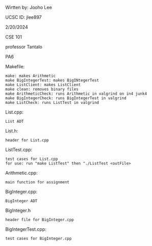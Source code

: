 Wirtten by: Jooho Lee

UCSC ID: jlee897

2/20/2024

CSE 101

professor Tantalo

PA6

Makefile:

	make: makes Arithmetic
	make BigIntegerTest: makes BigINtegerTest
	make ListClient: makes ListClient
	make clean: removes binary files
	make ArithmeticCheck: runs Arithmetic in valgrind on in4 junk4
	make BigIntegerCheck: runs BigIntegerTest in valgrind
	make ListCheck: runs ListTest in valgrind

List.cpp:

	List ADT 

List.h:

	header for List.cpp

ListTest.cpp:

    test cases for List.cpp
	for use: run "make ListTest" then "./ListTest <outFile>

Arithmetic.cpp:

	main function for assignment

BigInteger.cpp:

	BigInteger ADT

BigInteger.h

	header file for BigInteger.cpp

BigIntegerTest.cpp:

	test cases for BigInteger.cpp
